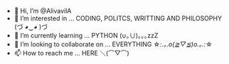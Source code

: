 - 👋 Hi, I’m @AlivavilA
- 👀 I’m interested in ... CODING, POLITCS, WRITTING AND PHILOSOPHY  	(づ ◕‿◕ )づ
- 🌱 I’m currently learning ... PYTHON  	(∪｡∪)｡｡｡zzZ
- 💞️ I’m looking to collaborate on ... EVERYTHING ☆*:.｡.o(≧▽≦)o.｡.:*☆
- 📫 How to reach me ... HERE 	＼(⌒▽⌒)

<!---
AlivavilA/AlivavilA is a ✨ special ✨ repository because its `README.md` (this file) appears on your GitHub profile.
You can click the Preview link to take a look at your changes.
--->
